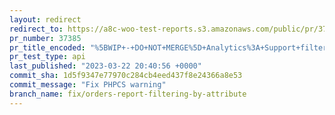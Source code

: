 ```yaml
---
layout: redirect
redirect_to: https://a8c-woo-test-reports.s3.amazonaws.com/public/pr/37385/api/index.html
pr_number: 37385
pr_title_encoded: "%5BWIP+-+DO+NOT+MERGE%5D+Analytics%3A+Support+filtering+Orders+report+by+non-variation+attributes"
pr_test_type: api
last_published: "2023-03-22 20:40:56 +0000"
commit_sha: 1d5f9347e77970c284cb4eed437f8e24366a8e53
commit_message: "Fix PHPCS warning"
branch_name: fix/orders-report-filtering-by-attribute
---
```

